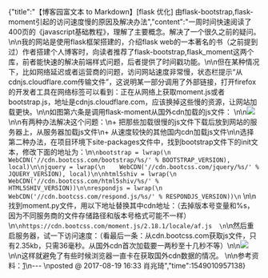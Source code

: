 {"title":"【博客园富文本 to Markdown】[flask 优化] 由flask-bootstrap,flask-moment引起的访问速度慢的原因及解决办法","content":"一周时间快速阅读了400页的《javascript基础教程》，理解了主要概念。解决了一个很久之前的疑问。\n\n我的网站是使用flask框架搭建的，介绍flask web的一本著名的书（之前提到过）作者搭建个人博客时，向读者推荐了flask-bootstrap,flask_moment这两个库，前者能快速的解决前端样式问题，后者提供了时间戳功能。\n\n但在某种情况下，比如网络延迟或者运营商的问题，访问网站速度非常慢，状态栏提示“从cdnjs.cloudflare.com传输文件”，这说明某一部分调用了外部链接，打开firefox的开发者工具在网络标签可以看到：正在从网络上获取moment.js或者bootstrap.js，地址是cdnjs.cloudflare.com，应该换掉这些慢的资源，让网站加载更快。\n\n如图第六条是调用flask-moment从国外cdn加载的js文件：    \n\n![](https://images2017.cnblogs.com/blog/1182173/201708/1182173-20170819161952771-129115230.png)   \n\n有两种办法解决这个问题：\n+ 把那些加载很慢的js文件下载后放到网站的服务器上，从服务器加载js文件\n+ 从速度较快的其他国内cdn加载js文件\n\n选择第二种办法，在项目环境下site-packages文件中，找到bootstrap文件下的init文本，修改下面的地址为：\n```\nbootstrap = lwrap(\n    WebCDN('//cdn.bootcss.com/bootstrap/%s/' % BOOTSTRAP_VERSION), local)\n\njquery = lwrap(\n    WebCDN('//cdn.bootcss.com/jquery/%s/' % JQUERY_VERSION), local)\n\nhtml5shiv = lwrap(\n    WebCDN('//cdn.bootcss.com/html5shiv/%s/' % HTML5SHIV_VERSION))\n\nrespondjs = lwrap(\n    WebCDN('//cdn.bootcss.com/respond.js/%s/' % RESPONDJS_VERSION))\n```  \n\n找到moment.py文件，用以下地址替换其中cdn地址：（去掉版本号变量和%s，因为不同服务商的文件存储路径和版本号格式可能不一样）  \n```\nhttps://cdn.bootcss.com/moment.js/2.18.1/locale/af.js  \n```\n然后重启服务器，试一下访问速度：（看最后一条：从cdn.bootcss.com获取js文件，只有2.35kb，只需36毫秒。从国外cdn首次加载要一两秒至十几秒不等）\n\n![](https://images2017.cnblogs.com/blog/1182173/201708/1182173-20170819155639615-1867907875.png)  \n\n这样就避免了有些时候浏览器一直卡在获取国外cdn数据的情况。  \n\n参考资料：[1](https://zhuanlan.zhihu.com/p/23412590)\n--- \nposted @ 2017-08-19 16:33 肖兆琦","time":1549010957138}